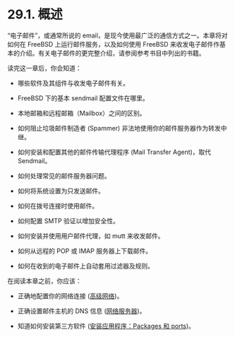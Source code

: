 # 29.1. 概述

“电子邮件”，或通常所说的 email，是现今使用最广泛的通信方式之一。本章将对如何在 FreeBSD 上运行邮件服务，以及如何使用 FreeBSD 来收发电子邮件作基本的介绍。有关电子邮件的更完整介绍，请参阅参考书目中列出的书籍。

读完这一章后，你会知道：

- 哪些软件及其组件与收发电子邮件有关。

- FreeBSD 下的基本 sendmail 配置文件在哪里。

- 本地邮箱和远程邮箱（Mailbox）之间的区别。

- 如何阻止垃圾邮件制造者 (Spammer) 非法地使用你的邮件服务器作为转发中继。

- 如何安装和配置其他的邮件传输代理程序 (Mail Transfer Agent)，取代Sendmail。

- 如何处理常见的邮件服务器问题。

- 如何将系统设置为只发送邮件。

- 如何在拨号连接时使用邮件。

- 如何配置 SMTP 验证以增加安全性。

- 如何安装并使用用户邮件代理，如 mutt 来收发邮件。

- 如何从远程的 POP 或 IMAP 服务器上下载邮件。

- 如何在收到的电子邮件上自动套用过滤器及规则。

在阅读本章之前，你应该：

- 正确地配置你的网络连接 ([高级网络](https://docs.freebsd.org/en/books/handbook/advanced-networking/index.html#advanced-networking))。

- 正确设置邮件主机的 DNS 信息 ([网络服务器](https://docs.freebsd.org/en/books/handbook/network-servers/index.html#network-servers))。

- 知道如何安装第三方软件 ([安装应用程序：Packages 和 ports](https://docs.freebsd.org/en/books/handbook/ports/index.html#ports))。
